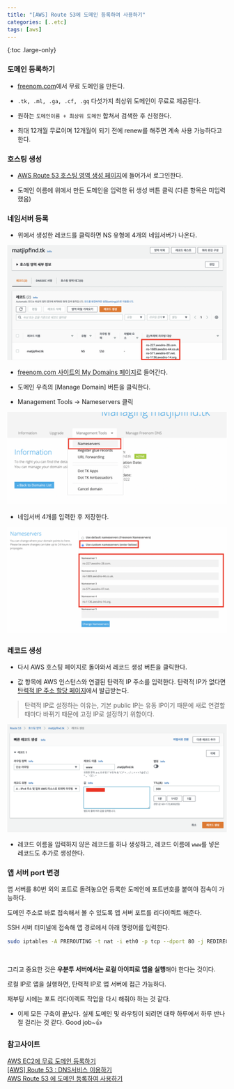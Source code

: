```yaml
---
title: "[AWS] Route 53에 도메인 등록하여 사용하기"
categories: [..etc]
tags: [aws]
---
```


{:toc .large-only}

### 도메인 등록하기

- [freenom.com](https://www.freenom.com/en/index.html)에서 무료 도메인을 만든다.

- `.tk, .ml, .ga, .cf, .gq` 다섯가지 최상위 도메인이 무료로 제공된다.

- 원하는 `도메인이름 + 최상위 도메인` 합쳐서 검색한 후 신청한다.

- 최대 12개월 무료이며 12개월이 되기 전에 renew를 해주면 계속 사용 가능하다고 한다.

### 호스팅 생성

- [AWS Route 53 호스팅 영역 생성 페이지](https://console.aws.amazon.com/route53/v2/hostedzones#CreateHostedZone)에 들어가서 로그인한다.

- 도메인 이름에 위에서 만든 도메인을 입력한 뒤 생성 버튼 클릭 (다른 항목은 미입력했음)

### 네임서버 등록

- 위에서 생성한 레코드를 클릭하면 NS 유형에 4개의 네임서버가 나온다.

<img src="/assets/img/blog/2021-08-19-AWS-Route53-domain_01.png">

- [freenom.com 사이트의 My Domains 페이지](https://my.freenom.com/clientarea.php?action=domains)로 들어간다.

- 도메인 우측의 [Manage Domain] 버튼을 클릭한다.

- Management Tools -> Nameservers 클릭

<img src="/assets/img/blog/2021-08-19-AWS-Route53-domain_02.png">

- 네임서버 4개를 입력한 후 저장한다.

<img src="/assets/img/blog/2021-08-19-AWS-Route53-domain_03.png">

### 레코드 생성

- 다시 AWS 호스팅 페이지로 돌아와서 레코드 생성 버튼을 클릭한다.

- 값 항목에 AWS 인스턴스와 연결된 탄력적 IP 주소를 입력한다. 탄력적 IP가 없다면 [탄력적 IP 주소 할당 페이지](https://us-east-2.console.aws.amazon.com/ec2/v2/home?region=us-east-2#AllocateAddress:)에서 발급받는다.

> 탄력적 IP로 설정하는 이유는, 기본 public IP는 유동 IP이기 때문에 새로 연결할 때마다 바뀌기 때문에 고정 IP로 설정하기 위함이다.

<img src="/assets/img/blog/2021-08-19-AWS-Route53-domain_04.png">

- 레코드 이름을 입력하지 않은 레코드를 하나 생성하고, 레코드 이름에 `www`를 넣은 레코드도 추가로 생성한다.

### 앱 서버 port 변경

앱 서버를 80번 외의 포트로 돌려놓으면 등록한 도메인에 포트번호를 붙여야 접속이 가능하다.

도메인 주소로 바로 접속해서 볼 수 있도록 앱 서버 포트를 리다이렉트 해준다.

SSH 서버 터미널에 접속해 앱 경로에서 아래 명령어를 입력한다.

```bash
sudo iptables -A PREROUTING -t nat -i eth0 -p tcp --dport 80 -j REDIRECT --to-port <앱 포트>
```

<br/>

그리고 중요한 것은 **우분투 서버에서는 로컬 아이피로 앱을 실행**해야 한다는 것이다.

로컬 IP로 앱을 실행하면, 탄력적 IP로 앱 서버에 접근 가능하다.

재부팅 시에는 포트 리다이렉트 작업을 다시 해줘야 하는 것 같다.

- 이제 모든 구축이 끝났다. 실제 도메인 및 라우팅이 되려면 대략 하루에서 하루 반나절 걸리는 것 같다. Good job~👍

### 참고사이트

[AWS EC2에 무료 도메인 등록하기](https://dawitblog.tistory.com/92)<br/>
[[AWS] Route 53 : DNS서비스 이용하기](https://happiestmemories.tistory.com/47)<br/>
[AWS Route 53 에 도메인 등록하여 사용하기](https://medium.com/@labcloud/aws-route-53-%EC%97%90-%EB%8F%84%EB%A9%94%EC%9D%B8-%EB%93%B1%EB%A1%9D%ED%95%98%EC%97%AC-%EC%82%AC%EC%9A%A9%ED%95%98%EA%B8%B0-e2d9da2e864d)
